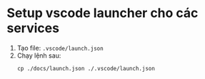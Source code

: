 # Setup vscode launcher cho các services

1. Tạo file: `.vscode/launch.json`
2. Chạy lệnh sau:
   ```pwsh
   cp ./docs/launch.json ./.vscode/launch.json
   ```
